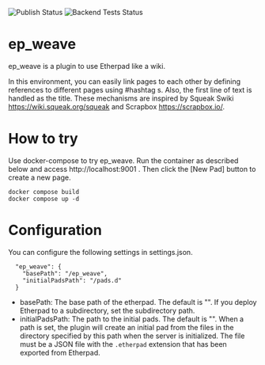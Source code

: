 ![Publish Status](https://github.com/NII-cloud-operation/ep_weave/workflows/Node.js%20Package/badge.svg) ![Backend Tests Status](https://github.com/NII-cloud-operation/ep_weave/workflows/Backend%20tests/badge.svg)

# ep_weave

ep_weave is a plugin to use Etherpad like a wiki.

In this environment, you can easily link pages to each other by defining references to different pages using #hashtag s.
Also, the first line of text is handled as the title.
These mechanisms are inspired by Squeak Swiki https://wiki.squeak.org/squeak and Scrapbox https://scrapbox.io/.

# How to try

Use docker-compose to try ep_weave. Run the container as described below and access http://localhost:9001 .
Then click the [New Pad] button to create a new page.

```
docker compose build
docker compose up -d
```

# Configuration

You can configure the following settings in settings.json.

```
  "ep_weave": {
    "basePath": "/ep_weave",
    "initialPadsPath": "/pads.d"
  }
```

- basePath: The base path of the etherpad. The default is "". If you deploy Etherpad to a subdirectory, set the subdirectory path.
- initialPadsPath: The path to the initial pads. The default is "". When a path is set, the plugin will create an initial pad from the files in the directory specified by this path when the server is initialized. The file must be a JSON file with the `.etherpad` extension that has been exported from Etherpad.
